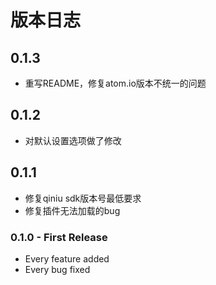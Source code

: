 版本日志
==================================================

## 0.1.3
* 重写README，修复atom.io版本不统一的问题

## 0.1.2
* 对默认设置选项做了修改

## 0.1.1
* 修复qiniu sdk版本号最低要求
* 修复插件无法加载的bug

### 0.1.0 - First Release
* Every feature added
* Every bug fixed
